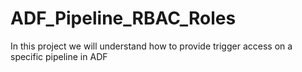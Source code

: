 # ADF_Pipeline_RBAC_Roles
In this project we will understand how to provide trigger access on a specific pipeline in ADF
